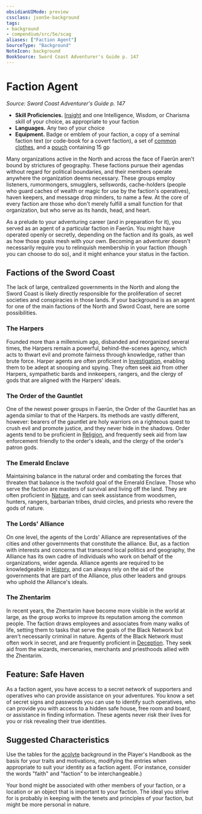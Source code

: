 ```yaml
---
obsidianUIMode: preview
cssclass: json5e-background
tags:
- background
- compendium/src/5e/scag
aliases: ["Faction Agent"]
SourceType: "Background"
NoteIcon: background
BookSource: Sword Coast Adventurer's Guide p. 147
---
```

# Faction Agent
*Source: Sword Coast Adventurer's Guide p. 147*  

- **Skill Proficiencies.** [Insight](/3-Mechanics/CLI/rules/skills.md#Insight) and one Intelligence, Wisdom, or Charisma skill of your choice, as appropriate to your faction  
- **Languages.** Any two of your choice  
- **Equipment.** Badge or emblem of your faction, a copy of a seminal faction text (or code-book for a covert faction), a set of [common clothes](/3-Mechanics/CLI/items/common-clothes.md), and a [pouch](/3-Mechanics/CLI/items/pouch.md) containing 15 gp  

Many organizations active in the North and across the face of Faerûn aren't bound by strictures of geography. These factions pursue their agendas without regard for political boundaries, and their members operate anywhere the organization deems necessary. These groups employ listeners, rumormongers, smugglers, sellswords, cache-holders (people who guard caches of wealth or magic for use by the faction's operatives), haven keepers, and message drop minders, to name a few. At the core of every faction are those who don't merely fulfill a small function for that organization, but who serve as its hands, head, and heart.

As a prelude to your adventuring career (and in preparation for it), you served as an agent of a particular faction in Faerûn. You might have operated openly or secretly, depending on the faction and its goals, as well as how those goals mesh with your own. Becoming an adventurer doesn't necessarily require you to relinquish membership in your faction (though you can choose to do so), and it might enhance your status in the faction.

## Factions of the Sword Coast

The lack of large, centralized governments in the North and along the Sword Coast is likely directly responsible for the proliferation of secret societies and conspiracies in those lands. If your background is as an agent for one of the main factions of the North and Sword Coast, here are some possibilities.

### The Harpers

Founded more than a millennium ago, disbanded and reorganized several times, the Harpers remain a powerful, behind-the-scenes agency, which acts to thwart evil and promote fairness through knowledge, rather than brute force. Harper agents are often proficient in [Investigation](/3-Mechanics/CLI/rules/skills.md#Investigation), enabling them to be adept at snooping and spying. They often seek aid from other Harpers, sympathetic bards and innkeepers, rangers, and the clergy of gods that are aligned with the Harpers' ideals.

### The Order of the Gauntlet

One of the newest power groups in Faerûn, the Order of the Gauntlet has an agenda similar to that of the Harpers. Its methods are vastly different, however: bearers of the gauntlet are holy warriors on a righteous quest to crush evil and promote justice, and they never hide in the shadows. Order agents tend to be proficient in [Religion](/3-Mechanics/CLI/rules/skills.md#Religion), and frequently seek aid from law enforcement friendly to the order's ideals, and the clergy of the order's patron gods.

### The Emerald Enclave

Maintaining balance in the natural order and combating the forces that threaten that balance is the twofold goal of the Emerald Enclave. Those who serve the faction are masters of survival and living off the land. They are often proficient in [Nature](/3-Mechanics/CLI/rules/skills.md#Nature), and can seek assistance from woodsmen, hunters, rangers, barbarian tribes, druid circles, and priests who revere the gods of nature.

### The Lords' Alliance

On one level, the agents of the Lords' Alliance are representatives of the cities and other governments that constitute the alliance. But, as a faction with interests and concerns that transcend local politics and geography, the Alliance has its own cadre of individuals who work on behalf of the organizations, wider agenda. Alliance agents are required to be knowledgeable in [History](/3-Mechanics/CLI/rules/skills.md#History), and can always rely on the aid of the governments that are part of the Alliance, plus other leaders and groups who uphold the Alliance's ideals.

### The Zhentarim

In recent years, the Zhentarim have become more visible in the world at large, as the group works to improve its reputation among the common people. The faction draws employees and associates from many walks of life, setting them to tasks that serve the goals of the Black Network but aren't necessarily criminal in nature. Agents of the Black Network must often work in secret, and are frequently proficient in [Deception](/3-Mechanics/CLI/rules/skills.md#Deception). They seek aid from the wizards, mercenaries, merchants and priesthoods allied with the Zhentarim.

## Feature: Safe Haven

As a faction agent, you have access to a secret network of supporters and operatives who can provide assistance on your adventures. You know a set of secret signs and passwords you can use to identify such operatives, who can provide you with access to a hidden safe house, free room and board, or assistance in finding information. These agents never risk their lives for you or risk revealing their true identities.

## Suggested Characteristics

Use the tables for the [acolyte](/3-Mechanics/CLI/backgrounds/acolyte.md) background in the Player's Handbook as the basis for your traits and motivations, modifying the entries when appropriate to suit your identity as a faction agent. (For instance, consider the words "faith" and "faction" to be interchangeable.)

Your bond might be associated with other members of your faction, or a location or an object that is important to your faction. The ideal you strive for is probably in keeping with the tenets and principles of your faction, but might be more personal in nature.